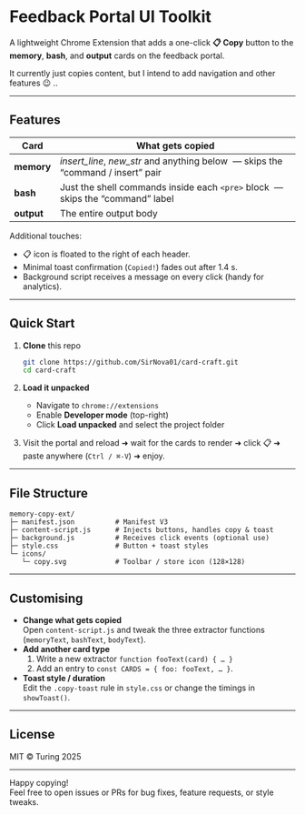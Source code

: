 # Feedback Portal UI Toolkit

A lightweight Chrome Extension that adds a one-click **📋 Copy** button to the **memory**, **bash**, and **output** cards on the feedback portal.  

It currently just copies content, but I intend to add navigation and other features 😉 .. 

---

## Features

| Card | What gets copied |
|------|------------------|
| **memory** | *insert_line*, *new_str* and anything below &nbsp;— skips the “command / insert” pair |
| **bash**   | Just the shell commands inside each `<pre>` block &nbsp;— skips the “command” label |
| **output** | The entire output body |

Additional touches:

* 📋 icon is floated to the right of each header.
* Minimal toast confirmation (`Copied!`) fades out after 1.4 s.
* Background script receives a message on every click (handy for analytics).

---

## Quick Start

1. **Clone** this repo  
   ```bash
   git clone https://github.com/SirNova01/card-craft.git
   cd card-craft
   ```

2. **Load it unpacked**  
   * Navigate to `chrome://extensions`  
   * Enable **Developer mode** (top-right)  
   * Click **Load unpacked** and select the project folder

3. Visit the portal and reload ➜ wait for the cards to render ➜ click 📋 ➜ paste anywhere (`Ctrl / ⌘-V`) ➜ enjoy.

---

## File Structure

```
memory-copy-ext/
├─ manifest.json          # Manifest V3
├─ content-script.js      # Injects buttons, handles copy & toast
├─ background.js          # Receives click events (optional use)
├─ style.css              # Button + toast styles
└─ icons/
   └─ copy.svg            # Toolbar / store icon (128×128)
```

---

## Customising

* **Change what gets copied**  
  Open `content-script.js` and tweak the three extractor functions (`memoryText`, `bashText`, `bodyText`).  
* **Add another card type**  
  1. Write a new extractor `function fooText(card) { … }`  
  2. Add an entry to `const CARDS = { foo: fooText, … }`.
* **Toast style / duration**  
  Edit the `.copy-toast` rule in `style.css` or change the timings in `showToast()`.

---

## License

MIT © Turing 2025

---

Happy copying!  
Feel free to open issues or PRs for bug fixes, feature requests, or style tweaks.
